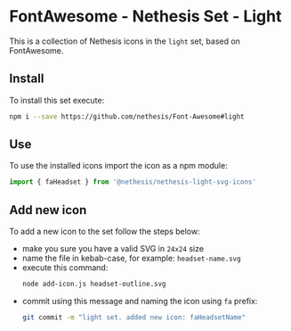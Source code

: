 # FontAwesome - Nethesis Set - Light
This is a collection of Nethesis icons in the `light` set, based on FontAwesome.

## Install
To install this set execute:
```bash
npm i --save https://github.com/nethesis/Font-Awesome#light
```

## Use
To use the installed icons import the icon as a npm module:
```javascript
import { faHeadset } from '@nethesis/nethesis-light-svg-icons'
```

## Add new icon
To add a new icon to the set follow the steps below:
- make you sure you have a valid SVG in `24x24` size
- name the file in kebab-case, for example: `headset-name.svg`
- execute this command:
  ```bash
  node add-icon.js headset-outline.svg
  ```
- commit using this message and naming the icon using `fa` prefix: 
  ```bash
  git commit -m "light set. added new icon: faHeadsetName"
  ```

